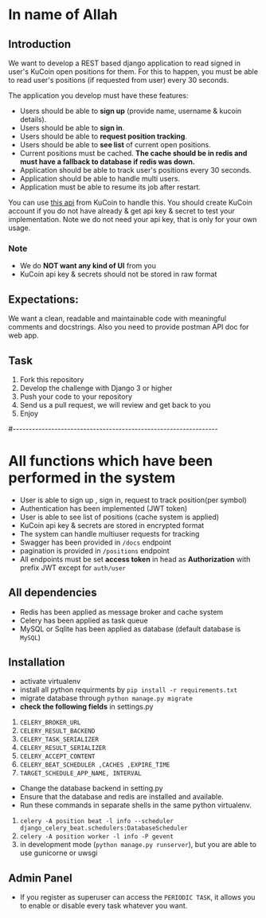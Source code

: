 # In name of Allah

## Introduction
We want to develop a REST based django application to read signed in user's KuCoin open positions for them. For this to happen, you must be able to read user's positions (if requested from user) every 30 seconds. 

The application you develop must have these features:
- Users should be able to **sign up** (provide name, username & kucoin details).
- Users should be able to **sign in**.
- Users should be able to **request position tracking**.
- Users should be able to **see list** of current open positions.
- Current positions must be cached. **The cache should be in redis and must have a fallback to database if redis was down.**
- Application should be able to track user's positions every 30 seconds.
- Application should be able to handle multi users.
- Application must be able to resume its job after restart.

You can use [this api](https://docs.kucoin.com/#list-accounts) from KuCoin to handle this. You should create KuCoin account if you do not have already & get api key & secret to test your implementation. Note we do not need your api key, that is only for your own usage.

### Note
- We do **NOT want any kind of UI** from you 
- KuCoin api key & secrets should not be stored in raw format
 
 
## Expectations:
We want a clean, readable and maintainable code with meaningful comments and docstrings. Also you need to provide postman API doc for web app. 

## Task
1. Fork this repository
2. Develop the challenge with Django 3 or higher
3. Push your code to your repository
4. Send us a pull request, we will review and get back to you
5. Enjoy 

#----------------------------------------------------------------
# All functions which have been performed in the system 
- User is able to sign up , sign in, request to track position(per symbol)
- Authentication has been implemented (JWT token)
- User is able to see list of positions (cache system is applied)
- KuCoin api key & secrets are stored in encrypted format
- The system can handle multiuser requests for tracking
- Swagger has been provided in `/docs` endpoint
- pagination is provided in `/positions` endpoint
- All endpoints must be set **access token** in head as **Authorization** with prefix JWT except for `auth/user`
## All dependencies
- Redis has been applied as message broker and cache system
- Celery has been applied as  task queue
- MySQL or Sqlite has been applied as database (default database is `MySQL`)
## Installation
- activate virtualenv
- install all python requirments by `pip install -r requirements.txt`
- migrate database through `python manage.py migrate`
-  **check the following fields** in settings.py
1) `CELERY_BROKER_URL`
2) `CELERY_RESULT_BACKEND`
3) `CELERY_TASK_SERIALIZER`
4) `CELERY_RESULT_SERIALIZER`
5) `CELERY_ACCEPT_CONTENT`
6) `CELERY_BEAT_SCHEDULER ,CACHES ,EXPIRE_TIME`
7) `TARGET_SCHEDULE_APP_NAME, INTERVAL`

- Change the database backend in setting.py
- Ensure that the database and redis are installed and available.
- Run these commands in separate shells in the same python virtualenv.
1) `celery -A position beat -l info --scheduler django_celery_beat.schedulers:DatabaseScheduler`
2) `celery -A position worker -l info -P gevent`
3) in development mode (`python manage.py runserver`), but you are able to use gunicorne or uwsgi
## Admin Panel
- If you register as superuser can access the `PERIODIC TASK`, it allows you to enable or disable every task whatever you want.
